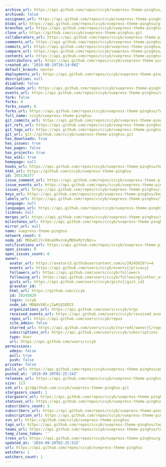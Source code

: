 ```yaml
---
archive_url: https://api.github.com/repos/cccyb/vuepress-theme-pinghsu/{archive_format}{/ref}
archived: false
assignees_url: https://api.github.com/repos/cccyb/vuepress-theme-pinghsu/assignees{/user}
blobs_url: https://api.github.com/repos/cccyb/vuepress-theme-pinghsu/git/blobs{/sha}
branches_url: https://api.github.com/repos/cccyb/vuepress-theme-pinghsu/branches{/branch}
clone_url: https://github.com/cccyb/vuepress-theme-pinghsu.git
collaborators_url: https://api.github.com/repos/cccyb/vuepress-theme-pinghsu/collaborators{/collaborator}
comments_url: https://api.github.com/repos/cccyb/vuepress-theme-pinghsu/comments{/number}
commits_url: https://api.github.com/repos/cccyb/vuepress-theme-pinghsu/commits{/sha}
compare_url: https://api.github.com/repos/cccyb/vuepress-theme-pinghsu/compare/{base}...{head}
contents_url: https://api.github.com/repos/cccyb/vuepress-theme-pinghsu/contents/{+path}
contributors_url: https://api.github.com/repos/cccyb/vuepress-theme-pinghsu/contributors
created_at: '2019-08-29T10:14:08Z'
default_branch: master
deployments_url: https://api.github.com/repos/cccyb/vuepress-theme-pinghsu/deployments
description: null
disabled: false
downloads_url: https://api.github.com/repos/cccyb/vuepress-theme-pinghsu/downloads
events_url: https://api.github.com/repos/cccyb/vuepress-theme-pinghsu/events
fork: false
forks: 0
forks_count: 0
forks_url: https://api.github.com/repos/cccyb/vuepress-theme-pinghsu/forks
full_name: cccyb/vuepress-theme-pinghsu
git_commits_url: https://api.github.com/repos/cccyb/vuepress-theme-pinghsu/git/commits{/sha}
git_refs_url: https://api.github.com/repos/cccyb/vuepress-theme-pinghsu/git/refs{/sha}
git_tags_url: https://api.github.com/repos/cccyb/vuepress-theme-pinghsu/git/tags{/sha}
git_url: git://github.com/cccyb/vuepress-theme-pinghsu.git
has_downloads: true
has_issues: true
has_pages: false
has_projects: true
has_wiki: true
homepage: null
hooks_url: https://api.github.com/repos/cccyb/vuepress-theme-pinghsu/hooks
html_url: https://github.com/cccyb/vuepress-theme-pinghsu
id: 205136377
issue_comment_url: https://api.github.com/repos/cccyb/vuepress-theme-pinghsu/issues/comments{/number}
issue_events_url: https://api.github.com/repos/cccyb/vuepress-theme-pinghsu/issues/events{/number}
issues_url: https://api.github.com/repos/cccyb/vuepress-theme-pinghsu/issues{/number}
keys_url: https://api.github.com/repos/cccyb/vuepress-theme-pinghsu/keys{/key_id}
labels_url: https://api.github.com/repos/cccyb/vuepress-theme-pinghsu/labels{/name}
language: null
languages_url: https://api.github.com/repos/cccyb/vuepress-theme-pinghsu/languages
license: null
merges_url: https://api.github.com/repos/cccyb/vuepress-theme-pinghsu/merges
milestones_url: https://api.github.com/repos/cccyb/vuepress-theme-pinghsu/milestones{/number}
mirror_url: null
name: vuepress-theme-pinghsu
network_count: 0
node_id: MDEwOlJlcG9zaXRvcnkyMDUxMzYzNzc=
notifications_url: https://api.github.com/repos/cccyb/vuepress-theme-pinghsu/notifications{?since,all,participating}
open_issues: 0
open_issues_count: 0
owner:
  avatar_url: https://avatars3.githubusercontent.com/u/20245829?v=4
  events_url: https://api.github.com/users/cccyb/events{/privacy}
  followers_url: https://api.github.com/users/cccyb/followers
  following_url: https://api.github.com/users/cccyb/following{/other_user}
  gists_url: https://api.github.com/users/cccyb/gists{/gist_id}
  gravatar_id: ''
  html_url: https://github.com/cccyb
  id: 20245829
  login: cccyb
  node_id: MDQ6VXNlcjIwMjQ1ODI5
  organizations_url: https://api.github.com/users/cccyb/orgs
  received_events_url: https://api.github.com/users/cccyb/received_events
  repos_url: https://api.github.com/users/cccyb/repos
  site_admin: false
  starred_url: https://api.github.com/users/cccyb/starred{/owner}{/repo}
  subscriptions_url: https://api.github.com/users/cccyb/subscriptions
  type: User
  url: https://api.github.com/users/cccyb
permissions:
  admin: false
  pull: true
  push: false
private: false
pulls_url: https://api.github.com/repos/cccyb/vuepress-theme-pinghsu/pulls{/number}
pushed_at: '2019-09-20T02:25:24Z'
releases_url: https://api.github.com/repos/cccyb/vuepress-theme-pinghsu/releases{/id}
size: 113
ssh_url: git@github.com:cccyb/vuepress-theme-pinghsu.git
stargazers_count: 1
stargazers_url: https://api.github.com/repos/cccyb/vuepress-theme-pinghsu/stargazers
statuses_url: https://api.github.com/repos/cccyb/vuepress-theme-pinghsu/statuses/{sha}
subscribers_count: 1
subscribers_url: https://api.github.com/repos/cccyb/vuepress-theme-pinghsu/subscribers
subscription_url: https://api.github.com/repos/cccyb/vuepress-theme-pinghsu/subscription
svn_url: https://github.com/cccyb/vuepress-theme-pinghsu
tags_url: https://api.github.com/repos/cccyb/vuepress-theme-pinghsu/tags
teams_url: https://api.github.com/repos/cccyb/vuepress-theme-pinghsu/teams
temp_clone_token: ''
trees_url: https://api.github.com/repos/cccyb/vuepress-theme-pinghsu/git/trees{/sha}
updated_at: '2019-09-20T02:25:52Z'
url: https://api.github.com/repos/cccyb/vuepress-theme-pinghsu
watchers: 1
watchers_count: 1
---
```


